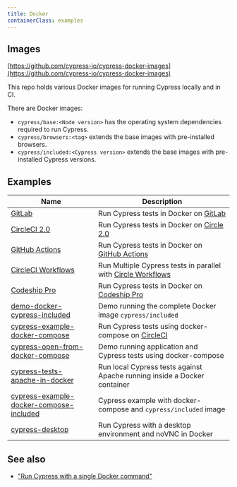 ```yaml
---
title: Docker
containerClass: examples
---
```


## Images

<Icon name="github"></Icon>
[https://github.com/cypress-io/cypress-docker-images](https://github.com/cypress-io/cypress-docker-images)

This repo holds various Docker images for running Cypress locally and in CI.

There are Docker images:

- `cypress/base:<Node version>` has the operating system dependencies required
  to run Cypress.
- `cypress/browsers:<tag>` extends the base images with pre-installed browsers.
- `cypress/included:<Cypress version>` extends the base images with
  pre-installed Cypress versions.

## Examples

| Name                                                                                                                                         | Description                                                                                              |
| -------------------------------------------------------------------------------------------------------------------------------------------- | -------------------------------------------------------------------------------------------------------- |
| <Icon name="github"></Icon> [GitLab](https://gitlab.com/cypress-io/cypress-example-docker-gitlab)                                            | Run Cypress tests in Docker on [GitLab](https://gitlab.com/)                                             |
| <Icon name="github"></Icon> [CircleCI 2.0](https://github.com/cypress-io/cypress-example-docker-circle)                                      | Run Cypress tests in Docker on [Circle 2.0](https://circleci.com)                                        |
| <Icon name="github"></Icon> [GitHub Actions](https://github.com/cypress-io/github-action#docker-image)                                       | Run Cypress tests in Docker on [GitHub Actions](https://github.com/features/actions)                                        |
| <Icon name="github"></Icon> [CircleCI Workflows](https://github.com/cypress-io/cypress-example-docker-circle-workflows)                      | Run Multiple Cypress tests in parallel with [Circle Workflows](https://circleci.com/docs/2.0/workflows/) |
| <Icon name="github"></Icon> [Codeship Pro](https://github.com/cypress-io/cypress-example-docker-codeship)                                    | Run Cypress tests in Docker on [Codeship Pro](https://codeship.com/)                                     |
| <Icon name="github"></Icon> [demo-docker-cypress-included](https://github.com/bahmutov/demo-docker-cypress-included)                         | Demo running the complete Docker image `cypress/included`                                                |
| <Icon name="github"></Icon> [cypress-example-docker-compose](https://github.com/cypress-io/cypress-example-docker-compose)                   | Run Cypress tests using docker-compose on [CircleCI](https://circleci.com/)                              |
| <Icon name="github"></Icon> [cypress-open-from-docker-compose](https://github.com/bahmutov/cypress-open-from-docker-compose)                 | Demo running application and Cypress tests using docker-compose                                          |
| <Icon name="github"></Icon> [cypress-tests-apache-in-docker](https://github.com/bahmutov/cypress-tests-apache-in-docker)                     | Run local Cypress tests against Apache running inside a Docker container                                 |
| <Icon name="github"></Icon> [cypress-example-docker-compose-included](https://github.com/cypress-io/cypress-example-docker-compose-included) | Cypress example with docker-compose and `cypress/included` image                                         |
| <Icon name="github"></Icon> [cypress-desktop](https://github.com/piopi/cypress-desktop)                                                      | Run Cypress with a desktop environment and noVNC in Docker                                               |

## See also

- ["Run Cypress with a single Docker command"](https://www.cypress.io/blog/2019/05/02/run-cypress-with-a-single-docker-command/)

